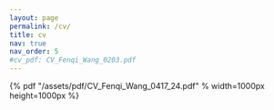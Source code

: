 ```yaml
---
layout: page
permalink: /cv/
title: cv
nav: true
nav_order: 5
#cv_pdf: CV_Fenqi_Wang_0203.pdf
---
```


{% pdf "/assets/pdf/CV_Fenqi_Wang_0417_24.pdf" % width=1000px height=1000px %}
